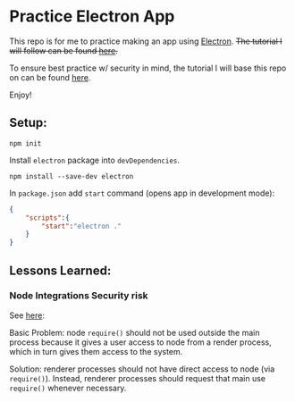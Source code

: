 # Practice Electron App

This repo is for me to practice making an app using [Electron](https://www.electronjs.org/). ~~The tutorial I will follow can be found [here](https://www.youtube.com/watch?v=3yqDxhR2XxE&ab_channel=Fireship).~~

To ensure best practice w/ security in mind, the tutorial I will base this repo on can be found [here](https://www.electronjs.org/docs/latest/tutorial/quick-start).

Enjoy!

## Setup:

```
npm init
```

Install `electron` package into `devDependencies`.

```
npm install --save-dev electron
```

In `package.json` add `start` command (opens app in development mode):

```JSON
{
    "scripts":{
        "start":"electron ."
    }
}
```

## Lessons Learned:

### Node Integrations Security risk

See [here](https://stackoverflow.com/questions/44391448/electron-require-is-not-defined):

Basic Problem: node `require()` should not be used outside the main process because it gives a user access to node from a render process, which in turn gives them access to the system.

Solution: renderer processes should not have direct access to node (via `require()`). Instead, renderer processes should request that main use `require()` whenever necessary.
